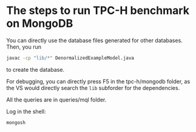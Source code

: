 # The steps to run TPC-H benchmark on MongoDB



You can directly use the database files generated for other databases. Then, you run 
```bash
javac -cp "lib/*" DenormalizedExampleModel.java
```
to create the database.

For debugging, you can directly press F5 in the tpc-h/mongodb folder, as the VS would directly search the `lib` subforder for the dependencies.

All the queries are in queries/mql folder.


Log in the shell:
```bash
mongosh
```